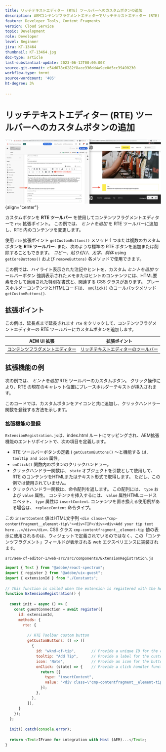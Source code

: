 ```yaml
---
title: リッチテキストエディター (RTE) ツールバーへのカスタムボタンの追加
description: AEMコンテンツフラグメントエディターでリッチテキストエディター (RTE) ツールバーにカスタムボタンを追加する方法を説明します。
feature: Developer Tools, Content Fragments
version: Cloud Service
topic: Development
role: Developer
level: Beginner
jira: KT-13464
thumbnail: KT-13464.jpg
doc-type: article
last-substantial-update: 2023-06-12T00:00:00Z
source-git-commit: c54d078c6282f8ace936dd4a9ee0d5cc39490230
workflow-type: tm+mt
source-wordcount: '405'
ht-degree: 3%

---
```



# リッチテキストエディター (RTE) ツールバーへのカスタムボタンの追加

![コンテンツフラグメントエディターのツールバー拡張の例](./assets/rte-toolbar/hero.png){align="center"}

カスタムボタンを **RTE ツールバー** を使用してコンテンツフラグメントエディターで `rte` 拡張ポイント。 この例では、 _ヒントを追加_ を RTE ツールバーに追加し、RTE 内のコンテンツを変更します。

使用 `rte` 拡張ポイント `getCustomButtons()` メソッド 1 つまたは複数のカスタムボタンを **RTE ツールバー**. また、次のような標準の RTE ボタンを追加または削除することもできます。 _コピー、貼り付け、太字、斜体_ using `getCoreButtons()` および `removeButtons)` 各メソッドで使用できます。

この例では、ハイライト表示された注記やヒントを、カスタム _ヒントを追加_ ツールバーボタン 強調表示されたメモまたはヒントのコンテンツには、HTML要素を介して適用された特別な書式と、関連する CSS クラスがあります。 プレースホルダーコンテンツとHTMLコードは、 `onClick()` のコールバックメソッド `getCustomButtons()`.

## 拡張ポイント

この例は、延長点まで延長されます `rte` をクリックして、コンテンツフラグメントエディターの RTE ツールバーにカスタムボタンを追加します。

| AEM UI 拡張 | 拡張ポイント |
| ------------------------ | --------------------- | 
| [コンテンツフラグメントエディター](https://developer.adobe.com/uix/docs/services/aem-cf-editor/) | [リッチテキストエディターのツールバー](https://developer.adobe.com/uix/docs/services/aem-cf-editor/api/rte-toolbar/) |

## 拡張機能の例

次の例では、 _ヒントを追加_ RTE ツールバーのカスタムボタン。 クリック操作により、RTE の現在のキャレット位置にプレースホルダーテキストが挿入されます。

このコードでは、カスタムボタンをアイコンと共に追加し、クリックハンドラー関数を登録する方法を示します。

### 拡張機能の登録

`ExtensionRegistration.js`は、index.html ルートにマッピングされ、AEM拡張機能のエントリポイントで、次の項目を定義します。

+ RTE ツールバーボタンの定義 ( `getCustomButtons()` ～と機能する `id, tooltip and icon` 属性。
+ `onClick()` 関数内のボタンのクリックハンドラー。
+ クリックハンドラー関数は、 `state` オブジェクトを引数として使用して、RTE のコンテンツをHTMLまたはテキスト形式で取得します。 ただし、この例では使用されていません。
+ クリックハンドラー関数は、命令配列を返します。 この配列には、 `type` および `value` 属性。 コンテンツを挿入するには、 `value` 属性HTMLコードスニペット、 `type` 属性は `insertContent`. コンテンツを置き換える使用例がある場合は、 `replaceContent` 命令タイプ。

この `insertContent` 値はHTML文字列 `<div class=\"cmp-contentfragment__element-tip\"><div>TIP</div><div>Add your tip text here...</div></div>`. CSS クラス `cmp-contentfragment__element-tip` 値の表示に使用されるのは、ウィジェットで定義されているのではなく、この「コンテンツフラグメント」フィールドが表示される web エクスペリエンスに実装されます。


`src/aem-cf-editor-1/web-src/src/components/ExtensionRegistration.js`

```javascript
import { Text } from "@adobe/react-spectrum";
import { register } from "@adobe/uix-guest";
import { extensionId } from "./Constants";

// This function is called when the extension is registered with the host and runs in an iframe in the Content Fragment Editor browser window.
function ExtensionRegistration() {

  const init = async () => {
    const guestConnection = await register({
      id: extensionId,
      methods: {
        rte: {

          // RTE Toolbar custom button
          getCustomButtons: () => ([
            {
              id: "wknd-cf-tip",       // Provide a unique ID for the custom button
              tooltip: "Add Tip",      // Provide a label for the custom button
              icon: 'Note',            // Provide an icon for the button (see https://spectrum.adobe.com/page/icons/ for a list of available icons)
              onClick: (state) => {    // Provide a click handler function that returns the instructions array with type and value. This example inserts the HTML snippet for TIP content.
                return [{
                  type: "insertContent",
                  value: "<div class=\"cmp-contentfragment__element-tip\"><div>TIP</div><div>Add your tip text here...</div></div>"
                }];
              },
            },
          ]),
      }
    });
  };
  
  init().catch(console.error);

  return <Text>IFrame for integration with Host (AEM)...</Text>;
}
```
